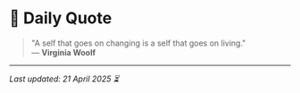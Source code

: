 # 📜 Daily Quote

> "A self that goes on changing is a self that goes on living."  
> — **Virginia Woolf**

---

_Last updated: 21 April 2025 ⏳_
